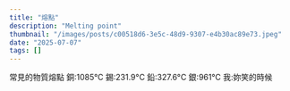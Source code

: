 ```yaml
---
title: "熔點"
description: "Melting point"
thumbnail: "/images/posts/c00518d6-3e5c-48d9-9307-e4b30ac89e73.jpeg"
date: "2025-07-07"
tags: []
---
```


常見的物質熔點
銅:1085°C
錫:231.9°C
鉛:327.6°C
銀:961°C
我:妳笑的時候

